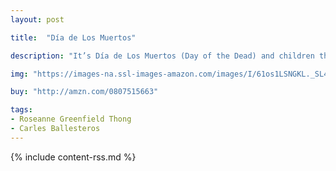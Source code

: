 ```yaml
---
layout: post

title:  "Día de Los Muertos"

description: "It’s Día de Los Muertos (Day of the Dead) and children throughout the pueblo, or town, are getting ready to celebrate! They decorate with colored streamers, calaveras, or sugar skulls, and pan de muertos, or bread of the dead. There are altars draped in cloth and covered in marigolds and twinkling candles. Music fills the streets. Join the fun and festivities, learn about a different cultural tradition, and brush up on your Spanish vocabulary, as the town honors their dearly departed in a traditional, time-honored style."

img: "https://images-na.ssl-images-amazon.com/images/I/61os1LSNGKL._SL480_.jpg"

buy: "http://amzn.com/0807515663"

tags:
- Roseanne Greenfield Thong
- Carles Ballesteros
---
```


{% include content-rss.md %}